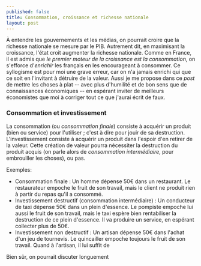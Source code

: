 ```yaml
---
published: false
title: Consommation, croissance et richesse nationale
layout: post
---
```

À entendre les gouvernements et les médias, on pourrait croire que la richesse nationale se mesure par le PIB. Autrement dit, en maximisant la croissance, l'état croit  augmenter la richesse nationale. Comme en France, il est admis que *le premier moteur de la croissance est la consommation*, on s'efforce d'*enrichir* les français en les encourageant à consommer.
Ce syllogisme est pour moi une grave erreur, car on n'a jamais enrichi qui que ce soit en l'invitant à détruire de la valeur.
Aussi je me propose dans ce *post* de mettre les choses à plat -- avec plus d'humilité et de bon sens que de connaissances économiques -- en espérant inviter de meilleurs économistes que moi à corriger tout ce que j'aurai écrit de faux.

### Consommation et investissement

La consommation (ou *consommation finale*) consiste à acquérir un produit (bien ou service) pour l'utiliser ; c'est à dire pour jouir de sa destruction. L'investissement consiste à acquérir un produit dans l'espoir d'en retirer de la valeur. Cette création de valeur pourra nécessiter la destruction du produit acquis (on parle alors de *consommation intermédiaire*, pour embrouiller les choses), ou pas.

Exemples:
* Consommation finale : Un homme dépense 50€ dans un restaurant. Le restaurateur empoche le fruit de son travail, mais le client ne produit rien à partir du repas qu'il a consommé.
* Investissement destructif (consommation intermédiaire) : Un conducteur de taxi dépense 50€ dans un plein d'essence. Le pompiste empoche lui aussi le fruit de son travail, mais le taxi espère bien rentabiliser la destruction de ce plein d'essence. Il va produire un service, en espérant collecter plus de 50€.
* Investissement non destructif : Un artisan dépense 50€ dans l'achat d'un jeu de tournevis. Le quincailler empoche toujours le fruit de son travail. Quand à l'artisan, il lui suffit de  

Bien sûr, on pourrait discuter longuement 